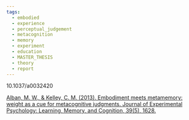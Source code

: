 ```yaml
---
tags:
  - embodied
  - experience
  - perceptual_judgement
  - metacognition
  - memory
  - experiment
  - education
  - MASTER_THESIS
  - theory
  - report
---
```

10.1037/a0032420

[Alban, M. W., & Kelley, C. M. (2013). Embodiment meets metamemory: weight as a cue for metacognitive judgments. Journal of Experimental Psychology: Learning, Memory, and Cognition, 39(5), 1628.](https://www.apa.org/pubs/journals/features/xlm-a0032420.pdf)